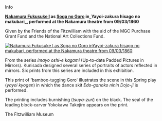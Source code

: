 Info

**[Nakamura Fukusuke I](/exhibition/group-21) as [Soga no Goro](/exhibition/group-6) in_Yayoi-zakura hisago no makubari_, performed at the Nakamura theatre from 09/03/1860**

Given by the Friends of the Fitzwilliam with the aid of the MGC Purchase Grant Fund and the National Art Collections Fund.

[![Nakamura Fukusuke I as Soga no Goro inYayoi-zakura hisago no makubari, performed at the Nakamura theatre from 09/03/1860](P.81-1999_small2.jpg)](KUN/kunp81.htm)

From the series _Imayo oshi-e kagami_ (Up-to-date Padded Pictures in Mirrors). Kunisada designed several series of portraits of actors reflected in mirrors. Six prints from this series are included in this exhibition.

This print of 'bamboo-tugging Goro' illustrates the scene in this Spring play (_yayoi kyogen_) in which the dance skit _Edo-ganoko ninin Dojo-ji_ is performed.

The printing includes burnishing (_tsuya-zuri_) on the black. The seal of the leading block-carver Yokokawa Takejiro appears on the print.



The Fitzwilliam Museum
